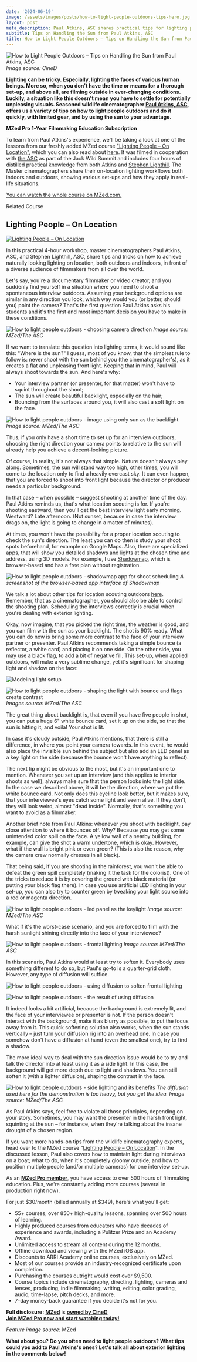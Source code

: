 ```yaml
---
date: '2024-06-19'
image: /assets/images/posts/how-to-light-people-outdoors-tips-hero.jpg
layout: post
meta_description: Paul Atkins, ASC shares practical tips for lighting people outdoors using the sun to your advantage. Quick setups with limited gear.
subtitle: Tips on Handling the Sun from Paul Atkins, ASC
title: How to Light People Outdoors – Tips on Handling the Sun from Paul Atkins, ASC
---
```


![How to Light People Outdoors – Tips on Handling the Sun from Paul Atkins, ASC](/assets/images/posts/how-to-light-people-outdoors-tips-hero.jpg)
*Image source: CineD*

**Lighting can be tricky. Especially, lighting the faces of various human beings. More so, when you don't have the time or means for a thorough set-up, and above all, are filming outside in ever-changing conditions. Luckily, a situation like this doesn't mean you have to settle for potentially unpleasing visuals. Seasoned wildlife cinematographer [Paul Atkins, ASC](https://paulatkins.com/), offers us a variety of tips on how to light people outdoors and do it quickly, with limited gear, and by using the sun to your advantage.**

**MZed Pro 1-Year Filmmaking Education Subscription**

To learn from Paul Atkins's experience, we'll be taking a look at one of the lessons from our freshly added MZed course ["Lighting People – On Location"](https://www.mzed.com/courses/lighting-people-on-location?tap_a=17272-420962&tap_s=4729395-ef5885), which you can also read about [here](https://www.cined.com/lighting-people-on-location-new-course-by-the-asc-only-on-mzed/). It was filmed in cooperation with [the ASC](https://theasc.com/) as part of the Jack Wild Summit and includes four hours of distilled practical knowledge from both Atkins and [Stephen Lighthill](https://www.imdb.com/name/nm0003213/). The Master cinematographers share their on-location lighting workflows both indoors and outdoors, showing various set-ups and how they apply in real-life situations.

[You can watch the whole course on MZed.com.](https://www.mzed.com/courses/lighting-people-on-location?tap_a=17272-420962&tap_s=4729395-ef5885)

Related Course

## Lighting People – On Location

[![Lighting People – On Location](/assets/images/posts/how-to-light-people-outdoors-course-thumb.jpg)](https://www.mzed.com/courses/lighting-people-on-location?tap_a=17272-420962&tap_s=3897887-d89a01)

In this practical 4-hour workshop, master cinematographers Paul Atkins, ASC, and Stephen Lighthill, ASC, share tips and tricks on how to achieve naturally looking lighting on location, both outdoors and indoors, in front of a diverse audience of filmmakers from all over the world.

Let's say, you're a documentary filmmaker or video creator, and you suddenly find yourself in a situation where you need to shoot a spontaneous interview outdoors. Assuming your background options are similar in any direction you look, which way would you (or better, should you) point the camera? That's the first question Paul Atkins asks his students and it's the first and most important decision you have to make in these conditions.

![How to light people outdoors - choosing camera direction](/assets/images/posts/how-to-light-people-outdoors-camera-direction.jpg)
*Image source: MZed/The ASC*

If we want to translate this question into lighting terms, it would sound like this: "Where is the sun?" I guess, most of you know, that the simplest rule to follow is: never shoot with the sun behind you (the cinematographer's), as it creates a flat and unpleasing front light. Keeping that in mind, Paul will always shoot towards the sun. And here's why:

-   Your interview partner (or presenter, for that matter) won't have to squint throughout the shoot;
-   The sun will create beautiful backlight, especially on the hair;
-   Bouncing from the surfaces around you, it will also cast a soft light on the face.

![How to light people outdoors - image using only sun as the backlight](/assets/images/posts/how-to-light-people-outdoors-backlight.jpg)
*Image source: MZed/The ASC*

Thus, if you only have a short time to set up for an interview outdoors, choosing the right direction your camera points to relative to the sun will already help you achieve a decent-looking picture.

Of course, in reality, it's not always that simple. Nature doesn't always play along. Sometimes, the sun will stand way too high, other times, you will come to the location only to find a heavily overcast sky. It can even happen, that you are forced to shoot into front light because the director or producer needs a particular background.

In that case – when possible – suggest shooting at another time of the day. Paul Atkins reminds us, that's what location scouting is for. If you're shooting eastward, then you'll get the best interview light early morning. Westward? Late afternoon. (Not sunset, because in case the interview drags on, the light is going to change in a matter of minutes).

At times, you won't have the possibility for a proper location scouting to check the sun's direction. The least you can do then is study your shoot spots beforehand, for example on Google Maps. Also, there are specialized apps, that will show you detailed shadows and lights at the chosen time and address, using 3D models. For example, I use [Shadowmap](https://shadowmap.org/), which is browser-based and has a free plan without registration.

![How to light people outdoors - shadowmap app for shoot scheduling](/assets/images/posts/how-to-light-people-outdoors-shadowmap.jpg)
*A screenshot of the browser-based app interface of Shadowmap*

We talk a lot about other tips for location scouting outdoors [here](https://www.cined.com/the-asc-wildlife-cinematography-course-new-free-and-exclusive-mzed-online-workshop/). Remember, that as a cinematographer, you should also be able to control the shooting plan. Scheduling the interviews correctly is crucial when you're dealing with exterior lighting.  

Okay, now imagine, that you picked the right time, the weather is good, and you can film with the sun as your backlight. The shot is 90% ready. What you can do now is bring some more contrast to the face of your interview partner or presenter. Paul Atkins recommends taking a simple bounce (a reflector, a white card) and placing it on one side. On the other side, you may use a black flag, to add a bit of negative fill. This set-up, when applied outdoors, will make a very sublime change, yet it's significant for shaping light and shadow on the face:

![Modeling light setup](/assets/images/posts/how-to-light-people-outdoors-modeling-light.jpg)

![How to light people outdoors - shaping the light with bounce and flags create contrast](/assets/images/posts/how-to-light-people-outdoors-modeling-result.jpg)
*Images source: MZed/The ASC*

The great thing about backlight is, that even if you have five people in shot, you can put a huge 6" white bounce card, set it up on the side, so that the sun is hitting it, and voilà! Your shot is lit.

In case it's cloudy outside, Paul Atkins mentions, that there is still a difference, in where you point your camera towards. In this event, he would also place the invisible sun behind the subject but also add an LED panel as a key light on the side (because the bounce won't have anything to reflect).

The next tip might be obvious to the most, but it's an important one to mention. Whenever you set up an interview (and this applies to interior shoots as well), always make sure that the person looks into the light side. In the case we described above, it will be the direction, where we put the white bounce card. Not only does this eyeline look better, but it makes sure, that your interviewee's eyes catch some light and seem alive. If they don't, they will look weird, almost "dead inside". Normally, that's something you want to avoid as a filmmaker.

Another brief note from Paul Atkins: whenever you shoot with backlight, pay close attention to where it bounces off. Why? Because you may get some unintended color spill on the face. A yellow wall of a nearby building, for example, can give the shot a warm undertone, which is okay. However, what if the wall is bright pink or even green? (This is also the reason, why the camera crew normally dresses in all black).

That being said, if you are shooting in the rainforest, you won't be able to defeat the green spill completely (making it the task for the colorist). One of the tricks to reduce it is by covering the ground with black material (or putting your black flag there). In case you use artificial LED lighting in your set-up, you can also try to counter green by tweaking your light source into a red or magenta direction.

![How to light people outdoors - led panel as the keylight](/assets/images/posts/how-to-light-people-outdoors-led-panel.jpg)
*Image source: MZed/The ASC*

What if it's the worst-case scenario, and you are forced to film with the harsh sunlight shining directly into the face of your interviewee?

![How to light people outdoors - frontal lighting](/assets/images/posts/how-to-light-people-outdoors-harsh-sunlight.jpg)
*Image source: MZed/The ASC*

In this scenario, Paul Atkins would at least try to soften it. Everybody uses something different to do so, but Paul's go-to is a quarter-grid cloth. However, any type of diffusion will suffice.

![How to light people outdoors - using diffusion to soften frontal lighting](/assets/images/posts/how-to-light-people-outdoors-diffusion.jpg)

![How to light people outdoors - the result of using diffusion](/assets/images/posts/how-to-light-people-outdoors-diffusion-result.jpg)

It indeed looks a bit artificial, because the background is extremely lit, and the face of your interviewee or presenter is not. If the person doesn't interact with the background, make it as blurry as possible, to put the focus away from it. This quick softening solution also works, when the sun stands vertically – just turn your diffusion rig into an overhead one. In case you somehow don't have a diffusion at hand (even the smallest one), try to find a shadow.

The more ideal way to deal with the sun direction issue would be to try and talk the director into at least using it as a side light. In this case, the background will get more depth due to light and shadows. You can still soften it (with a lighter diffusion), shaping the contrast in the face.

![How to light people outdoors - side lighting and its benefits](/assets/images/posts/how-to-light-people-outdoors-sidelight.jpg)
*The diffusion used here for the demonstration is too heavy, but you get the idea. Image source: MZed/The ASC*

As Paul Atkins says, feel free to violate all those principles, depending on your story. Sometimes, you may want the presenter in the harsh front light, squinting at the sun – for instance, when they're talking about the insane drought of a chosen region.

If you want more hands-on tips from the wildlife cinematography experts, head over to the MZed course "[Lighting People – On Location](https://www.mzed.com/courses/lighting-people-on-location?tap_a=17272-420962&tap_s=4729395-ef5885)". In the discussed lesson, Paul also covers how to maintain light during interviews on a boat; what to do, when it's completely gloomy outside; and how to position multiple people (and/or multiple cameras) for one interview set-up.

As an [**MZed Pro member**](https://www.mzed.com/?tap_a=17272-420962&tap_s=4729395-ef5885), you have access to over 500 hours of filmmaking education. Plus, we're constantly adding more courses (several in production right now).

For just $30/month (billed annually at $349), here's what you'll get:

-   55+ courses, over 850+ high-quality lessons, spanning over 500 hours of learning.
-   Highly produced courses from educators who have decades of experience and awards, including a Pulitzer Prize and an Academy Award.
-   Unlimited access to stream all content during the 12 months.
-   Offline download and viewing with the MZed iOS app.
-   Discounts to ARRI Academy online courses, exclusively on MZed.
-   Most of our courses provide an industry-recognized certificate upon completion.
-   Purchasing the courses outright would cost over $9,500.
-   Course topics include cinematography, directing, lighting, cameras and lenses, producing, indie filmmaking, writing, editing, color grading, audio, time-lapse, pitch decks, and more.
-   7-day money-back guarantee if you decide it's not for you.

**Full disclosure:** [**MZed**](https://www.mzed.com/?tap_a=17272-420962&tap_s=4729395-ef5885) is [**owned by CineD**](https://www.cined.com/cined-acquires-mzed/)  
[**Join MZed Pro now and start watching today!**](https://www.mzed.com/?tap_a=17272-420962&tap_s=4729395-ef5885)

_Feature image source:_ MZed

**What about you? Do you often need to light people outdoors? What tips could you add to Paul Atkins's ones? Let's talk all about exterior lighting in the comments below!**